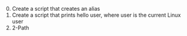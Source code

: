 0. Create a script that creates an alias
1. Create a script that prints hello user, where user is the current Linux user
2. 2-Path
